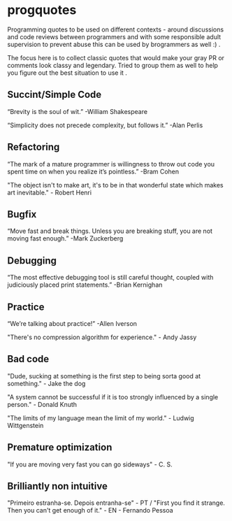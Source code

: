# progquotes
Programming quotes to be used on different contexts - around discussions and code reviews between programmers and with some responsible adult supervision to prevent abuse this can be used by brogrammers as well :) . 

The focus here is to collect classic quotes that would make your gray PR or comments look classy and legendary. Tried to group them as well to help you figure out the best situation to use it .

## Succint/Simple Code
“Brevity is the soul of wit.” -William Shakespeare

“Simplicity does not precede complexity, but follows it.” -Alan Perlis


## Refactoring 
“The mark of a mature programmer is willingness to throw out code you spent time on when you realize it’s pointless.” -Bram Cohen

"The object isn't to make art, it's to be in that wonderful state which makes art inevitable." - Robert Henri

## Bugfix
“Move fast and break things. Unless you are breaking stuff, you are not moving fast enough.” -Mark Zuckerberg

## Debugging
“The most effective debugging tool is still careful thought, coupled with judiciously placed print statements.” -Brian Kernighan

## Practice
“We’re talking about practice!” -Allen Iverson

"There's no compression algorithm for experience."  - Andy Jassy

## Bad code
"Dude, sucking at something is the first step to being sorta good at something." - Jake the dog

"A system cannot be successful if it is too strongly influenced by a single person." - Donald Knuth

"The limits of my language mean the limit of my world." - Ludwig Wittgenstein

## Premature optimization
"If you are moving very fast you can go sideways" - C. S.

## Brilliantly non intuitive
 "Primeiro estranha-se. Depois entranha-se" - PT /  "First you find it strange. Then you can't get enough of it." - EN  - Fernando Pessoa 
